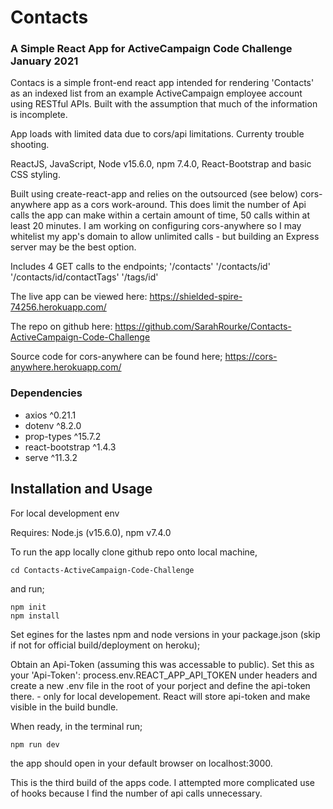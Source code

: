 
# Contacts 
### A Simple React App for ActiveCampaign Code Challenge January 2021

Contacs is a simple front-end react app intended for rendering 'Contacts' as an indexed list from an example ActiveCampaign employee account using RESTful APIs. Built with the assumption that much of the information is incomplete.

App loads with limited data due to cors/api limitations. Currenty trouble shooting.


ReactJS, JavaScript, Node v15.6.0, npm 7.4.0, React-Bootstrap and basic CSS styling.

Built using create-react-app and relies on the outsourced (see below) cors-anywhere app as a cors work-around. This does limit the number of Api calls the app can make within a certain amount of time, 50 calls within at least 20 minutes. I am working on configuring cors-anywhere so I may whitelist my app's domain to allow unlimited calls - but building an Express server may be the best option. 
  
Includes 4 GET calls to the endpoints;
    '/contacts'
    '/contacts/id'
    '/contacts/id/contactTags'
    '/tags/id'

The live app can be viewed here:
https://shielded-spire-74256.herokuapp.com/

The repo on github here:
    https://github.com/SarahRourke/Contacts-ActiveCampaign-Code-Challenge

Source code for cors-anywhere can be found here;
      https://cors-anywhere.herokuapp.com/

### Dependencies

  * axios ^0.21.1
  * dotenv ^8.2.0
  * prop-types ^15.7.2
  * react-bootstrap ^1.4.3
  * serve ^11.3.2

## Installation and Usage
For local development env

Requires: Node.js (v15.6.0), npm v7.4.0

To run the app locally clone github repo onto local machine,
    
    cd Contacts-ActiveCampaign-Code-Challenge
    
and run;

    npm init
    npm install

Set egines for the lastes npm and node versions in your package.json (skip if not for official build/deployment on heroku);

Obtain an Api-Token (assuming this was accessable to public). 
Set this as your 'Api-Token': process.env.REACT_APP_API_TOKEN
under headers and create a new .env file in the root of your porject and define the api-token there. - only for local developement. React will store api-token and make visible in the build bundle. 

When ready, in the terminal run;

    npm run dev

the app should open in your default browser on localhost:3000.


This is the third build of the apps code. I attempted more complicated use of hooks because I find the number of api calls unnecessary. 
